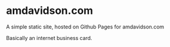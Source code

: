 # amdavidson.com 

A simple static site, hosted on Github Pages for amdavidson.com

Basically an internet business card.
